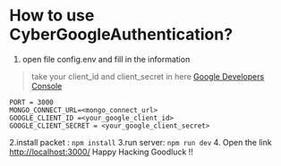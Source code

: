 ﻿# How to use CyberGoogleAuthentication?

 1. open file config.env  and fill in the information 

> take your client_id and client_secret in here [Google Developers Console](https://console.cloud.google.com/apis)

    PORT = 3000
    MONGO_CONNECT_URL=<mongo_connect_url>
    GOOGLE_CLIENT_ID =<your_google_client_id>
    GOOGLE_CLIENT_SECRET = <your_google_client_secret>
2.install packet :
 `npm install`
3.run server:
 `npm run dev`
4. Open the link [http://localhost:3000/](http://localhost:3000/)
Happy Hacking Goodluck !!
 
 
	

